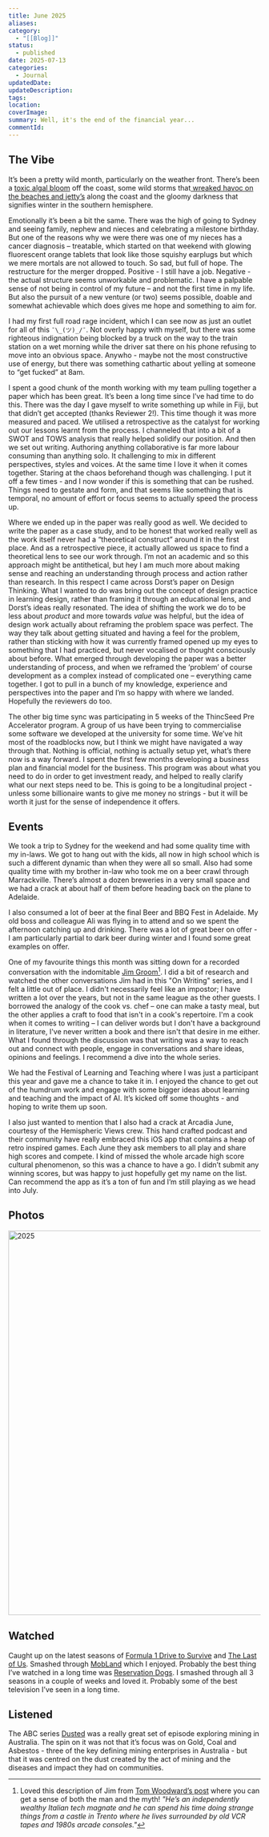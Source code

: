 ```yaml
---
title: June 2025
aliases: 
category:
  - "[[Blog]]"
status:
  - published
date: 2025-07-13
categories:
  - Journal
updatedDate: 
updateDescription: 
tags: 
location: 
coverImage: 
summary: Well, it's the end of the financial year...
commentId:
---
```

## The Vibe

It’s been a pretty wild month, particularly on the weather front. There’s been a [toxic algal bloom](https://www.abc.net.au/news/2025-07-05/sa-what-do-we-know-algal-bloom-outbreak/105490636) off the coast, some wild storms that[ wreaked havoc on the beaches and jetty’s](https://www.facebook.com/story.php?story_fbid=1559867622095789&id=100042176982501&_rdr) along the coast and the gloomy darkness that signifies winter in the southern hemisphere. 

Emotionally it’s been a bit the same. There was the high of going to Sydney and seeing family, nephew and nieces and celebrating a milestone birthday. But one of the reasons why we were there was one of my nieces has a cancer diagnosis – treatable, which started on that weekend with glowing fluorescent orange tablets that look like those squishy earplugs but which we mere mortals are not allowed to touch. So sad, but full of hope. The restructure for the merger dropped. Positive - I still have a job. Negative - the actual structure seems unworkable and problematic. I have a palpable sense of not being in control of my future – and not the first time in my life. But also the pursuit of a new venture (or two) seems possible, doable and somewhat achievable which does gives me hope and something to aim for. 

I had my first full road rage incident, which I can see now as just an outlet for all of this ` ¯\_(ツ)_/¯ `. Not overly happy with myself, but there was some righteous indignation being blocked by a truck on the way to the train station on a wet morning while the driver sat there on his phone refusing to move into an obvious space. Anywho - maybe not the most constructive use of energy, but there was something cathartic about yelling at someone to “get fucked” at 8am. 

I spent a good chunk of the month working with my team pulling together a paper which has been great. It’s been a long time since I’ve had time to do this. There was the day I gave myself to write something up while in Fiji, but that didn’t get accepted (thanks Reviewer 2!). This time though it was more measured and paced. We utilised a retrospective as the catalyst for working out our lessons learnt from the process. I channeled that into a bit of a SWOT and TOWS analysis that really helped solidify our position. And then we set out writing. Authoring anything collaborative is far more labour consuming than anything solo. It challenging to mix in different perspectives, styles and voices. At the same time I love it when it comes together. Staring at the chaos beforehand though was challenging. I put it off a few times - and I now wonder if this is something that can be rushed. Things need to gestate and form, and that seems like something that is temporal, no amount of effort or focus seems to actually speed the process up. 

Where we ended up in the paper was really good as well. We decided to write the paper as a case study, and to be honest that worked really well as the work itself never had a “theoretical construct” around it in the first place. And as a retrospective piece, it actually allowed us space to find a theoretical lens to see our work through. I’m not an academic and so this approach might be antithetical, but hey I am much more about making sense and reaching an understanding through process and action rather than research. In this respect I came across Dorst’s paper on Design Thinking. What I wanted to do was bring out the concept of design practice in learning design, rather than framing it through an educational lens, and Dorst’s ideas really resonated. The idea of shifting the work we do to be less about *product* and more towards *value* was helpful, but the idea of design work actually about reframing the problem space was perfect. The way they talk about getting situated and having a feel for the problem, rather than sticking with how it was currently framed opened up my eyes to something that I had practiced, but never vocalised or thought consciously about before. What emerged through developing the paper was a better understanding of process, and when we reframed the ‘problem’ of course development as a complex instead of complicated one – everything came together. I got to pull in a bunch of my knowledge, experience and perspectives into the paper and I’m so happy with where we landed. Hopefully the reviewers do too. 

The other big time sync was participating in 5 weeks of the ThincSeed Pre Accelerator program. A group of us have been trying to commercialise some software we developed at the university for some time. We’ve hit most of the roadblocks now, but I think we might have navigated a way through that. Nothing is official, nothing is actually setup yet, what’s there now is a way forward. I spent the first few months developing a business plan and financial model for the business. This program was about what you need to do in order to get investment ready, and helped to really clarify what our next steps need to be. This is going to be a longitudinal project - unless some billionaire wants to give me money no strings - but it will be worth it just for the sense of independence it offers. 

## Events
We took a trip to Sydney for the weekend and had some quality time with my in-laws. We got to hang out with the kids, all now in high school which is such a different dynamic than when they were all so small. Also had some quality time with my brother in-law who took me on a beer crawl through Marrackville. There’s almost a dozen breweries in a very small space and we had a crack at about half of them before heading back on the plane to Adelaide. 

I also consumed a lot of beer at the final Beer and BBQ Fest in Adelaide. My old boss and colleague Ali was flying in to attend and so we spent the afternoon catching up and drinking. There was a lot of great beer on offer - I am particularly partial to dark beer during winter and I found some great examples on offer. 

One of my favourite things this month was sitting down for a recorded conversation with the indomitable [Jim Groom](https://bavatuesdays.com/)[^jim]. I did a bit of research and watched the other conversations Jim had in this "On Writing" series, and I felt a little out of place. I didn't necessarily feel like an impostor; I have written a lot over the years, but not in the same league as the other guests. I borrowed the analogy of the cook vs. chef – one can make a tasty meal, but the other applies a craft to food that isn't in a cook's repertoire. I'm a cook when it comes to writing – I can deliver words but I don't have a background in literature, I've never written a book and there isn't that desire in me either. What I found through the discussion was that writing was a way to reach out and connect with people, engage in conversations and share ideas, opinions and feelings. I recommend a dive into the whole series. 

We had the Festival of Learning and Teaching where I was just a participant this year and gave me a chance to take it in. I enjoyed the chance to get out of the humdrum work and engage with some bigger ideas about learning and teaching and the impact of AI. It’s kicked off some thoughts - and hoping to write them up soon. 

I also just wanted to mention that I also had a crack at Arcadia June, courtesy of the Hemispheric Views crew. This hand crafted podcast and their community have really embraced this iOS app that contains a heap of retro inspired games. Each June they ask members to all play and share high scores and compete. I kind of missed the whole arcade high score cultural phenomenon, so this was a chance to have a go. I didn’t submit any winning scores, but was happy to just hopefully get my name on the list. Can recommend the app as it’s a ton of fun and I’m still playing as we head into July. 
## Photos

<a data-flickr-embed="true" href="https://www.flickr.com/photos/timklapdor/albums/72177720323546892" title="2025"><img src="https://live.staticflickr.com/65535/54639211608_fcfdc90203_b.jpg" width="1024" height="768" alt="2025"/></a><script async src="//embedr.flickr.com/assets/client-code.js" charset="utf-8"></script>

## Watched
Caught up on the latest seasons of [Formula 1 Drive to Survive](https://m.imdb.com/title/tt8289930/) and [The Last of Us](https://m.imdb.com/title/tt8289930/). Smashed through [MobLand](https://m.imdb.com/title/tt31510819/) which I enjoyed. Probably the best thing I’ve watched in a long time was [Reservation Dogs](https://m.imdb.com/title/tt13623580/). I smashed through all 3 seasons in a couple of weeks and loved it. Probably some of the best television I’ve seen in a long time. 

## Listened
The ABC series [Dusted](https://overcast.fm/+AALnnQvhlYk) was a really great set of episode exploring mining in Australia. The spin on it was not that it’s focus was on Gold, Coal and Asbestos - three of the key defining mining enterprises in Australia - but that it was centred on the dust created by the act of mining and the diseases and impact they had on communities. 

[^jim]: Loved this description of Jim from [Tom Woodward’s post](https://bionicteaching.com/ai-commenting-chaos-incarnate/) where you can get a sense of both the man and the myth! *"He’s an independently wealthy Italian tech magnate and he can spend his time doing strange things from a castle in Trento where he lives surrounded by old VCR tapes and 1980s arcade consoles."*